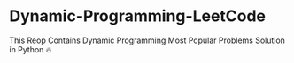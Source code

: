 # Dynamic-Programming-LeetCode
This Reop Contains Dynamic Programming Most Popular Problems Solution in Python  🔥
